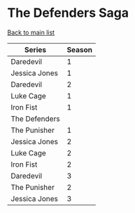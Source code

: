 # The Defenders Saga

[Back to main list](README.md)

| Series        | Season |
| ------------- | ------ |
| Daredevil     | 1      |
| Jessica Jones | 1      |
| Daredevil     | 2      |
| Luke Cage     | 1      |
| Iron Fist     | 1      |
| The Defenders |        |
| The Punisher  | 1      |
| Jessica Jones | 2      |
| Luke Cage     | 2      |
| Iron Fist     | 2      |
| Daredevil     | 3      |
| The Punisher  | 2      |
| Jessica Jones | 3      |
